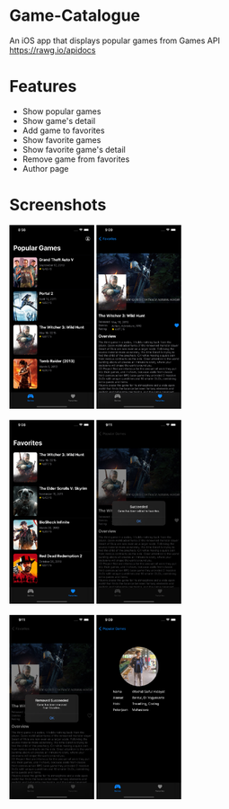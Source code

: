 # Game-Catalogue
An iOS app that displays popular games from Games API https://rawg.io/apidocs

# Features
- Show popular games
- Show game's detail
- Add game to favorites
- Show favorite games
- Show favorite game's detail
- Remove game from favorites
- Author page

# Screenshots
<img src="https://github.com/wakhidhidayat/Game-Catalogue/blob/main/Screenshots/games.png" width="30%"/>  <img src="https://github.com/wakhidhidayat/Game-Catalogue/blob/main/Screenshots/detail.png" width="30%"/> </br></br>
<img src="https://github.com/wakhidhidayat/Game-Catalogue/blob/main/Screenshots/favorites.png" width="30%"/>  <img src="https://github.com/wakhidhidayat/Game-Catalogue/blob/main/Screenshots/add.png" width="30%"/> </br></br>
<img src="https://github.com/wakhidhidayat/Game-Catalogue/blob/main/Screenshots/remove.png" width="30%"/>  <img src="https://github.com/wakhidhidayat/Game-Catalogue/blob/main/Screenshots/profile.png" width="30%"/> </br></br>
